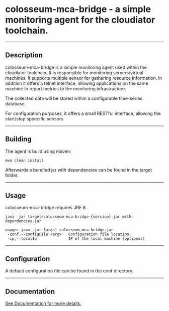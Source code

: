 ﻿# colosseum-mca-bridge - a simple monitoring agent for the cloudiator toolchain.
***
## Description

colosseum-mca-bridge is a simple monitoring agent used within the cloudiator toolchain. It is responsible
for monitoring servers/virtual machines. It supports multiple sensor for gathering resource information. In addition it offers a telnet interface, allowing applications on the same machine to report metrics to the monitoring infrastructure.

The collected data will be stored within a configurable time-series database.

For configuration purposes, it offers a small RESTful interface, allowing the start/stop spoecific sensors.

***
## Building
The agent is build using maven:
```
mvn clean install
```
Afterwards a bundled jar with dependencies can be found in the target folder.
***
## Usage
colosseum-mca-bridge requires JRE 8.
```
java -jar target/colosseum-mca-bridge-{version}-jar-with-dependencies.jar
```
```
usage: java -jar [args] colosseum-mca-bridge.jar
 -conf,--configFile <arg>   Configuration file location.
 -ip,--localIp              IP of the local machine (optional)
```
***
## Configuration
A default configuration file can be found in the conf directory.
***
## Documentation
[See Documentation for more details.](documentation/README.md)

